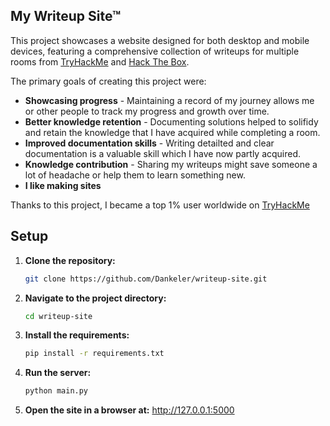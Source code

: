 ## My Writeup Site™

This project showcases a website designed for both desktop and mobile devices, featuring a comprehensive collection of writeups for multiple rooms from [TryHackMe](https://tryhackme.com/) and [Hack The Box](https://www.hackthebox.com/).

The primary goals of creating this project were:
- **Showcasing progress** - Maintaining a record of my journey allows me or other people to track my progress and growth over time.
- **Better knowledge retention** - Documenting solutions helped to solifidy and retain the knowledge that I have acquired while completing a room.
- **Improved documentation skills** - Writing detailted and clear documentation is a valuable skill which I have now partly acquired.
- **Knowledge contribution** - Sharing my writeups might save someone a lot of headache or help them to learn something new.
- **I like making sites**

Thanks to this project, I became a top 1% user worldwide on [TryHackMe](https://tryhackme.com/p/SCHIZOFRENIA)

## Setup
1. **Clone the repository:**
   ```sh
   git clone https://github.com/Dankeler/writeup-site.git
2. **Navigate to the project directory:**
   ```sh
   cd writeup-site
3. **Install the requirements:**
   ```sh
   pip install -r requirements.txt
4. **Run the server:**
   ```sh
   python main.py
5. **Open the site in a browser at:**
   http://127.0.0.1:5000
